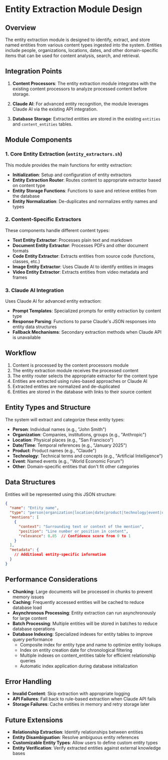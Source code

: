# Entity Extraction Module Design

## Overview

The entity extraction module is designed to identify, extract, and store named entities from various content types ingested into the system. Entities include people, organizations, locations, dates, and other domain-specific items that can be used for content analysis, search, and retrieval.

## Integration Points

1. **Content Processors**: The entity extraction module integrates with the existing content processors to analyze processed content before storage.

2. **Claude AI**: For advanced entity recognition, the module leverages Claude AI via the existing API integration.

3. **Database Storage**: Extracted entities are stored in the existing `entities` and `content_entities` tables.

## Module Components

### 1. Core Entity Extraction (`entity_extractors.sh`)

This module provides the main functions for entity extraction:

- **Initialization**: Setup and configuration of entity extractors
- **Entity Extraction Router**: Routes content to appropriate extractor based on content type
- **Entity Storage Functions**: Functions to save and retrieve entities from the database
- **Entity Normalization**: De-duplicates and normalizes entity names and types

### 2. Content-Specific Extractors

These components handle different content types:

- **Text Entity Extractor**: Processes plain text and markdown
- **Document Entity Extractor**: Processes PDFs and other document formats
- **Code Entity Extractor**: Extracts entities from source code (functions, classes, etc.)
- **Image Entity Extractor**: Uses Claude AI to identify entities in images
- **Video Entity Extractor**: Extracts entities from video metadata and frames

### 3. Claude AI Integration

Uses Claude AI for advanced entity extraction:

- **Prompt Templates**: Specialized prompts for entity extraction by content type
- **Response Parsing**: Functions to parse Claude's JSON responses into entity data structures
- **Fallback Mechanisms**: Secondary extraction methods when Claude API is unavailable

## Workflow

1. Content is processed by the content processors module
2. The entity extraction module receives the processed content
3. The entity router selects the appropriate extractor for the content type
4. Entities are extracted using rules-based approaches or Claude AI
5. Extracted entities are normalized and de-duplicated
6. Entities are stored in the database with links to their source content

## Entity Types and Structure

The system will extract and categorize these entity types:

- **Person**: Individual names (e.g., "John Smith")
- **Organization**: Companies, institutions, groups (e.g., "Anthropic")
- **Location**: Physical places (e.g., "San Francisco") 
- **Date/Time**: Temporal references (e.g., "January 2025")
- **Product**: Product names (e.g., "Claude")
- **Technology**: Technical terms and concepts (e.g., "Artificial Intelligence")
- **Event**: Named events (e.g., "World Economic Forum")
- **Other**: Domain-specific entities that don't fit other categories

## Data Structures

Entities will be represented using this JSON structure:

```json
{
  "name": "Entity name",
  "type": "person|organization|location|date|product|technology|event|other",
  "mentions": [
    {
      "context": "Surrounding text or context of the mention",
      "position": "Line number or position in content",
      "relevance": 0.85  // Confidence score from 0 to 1
    }
  ],
  "metadata": {
    // Additional entity-specific information
  }
}
```

## Performance Considerations

- **Chunking**: Large documents will be processed in chunks to prevent memory issues
- **Caching**: Frequently accessed entities will be cached to reduce database load
- **Asynchronous Processing**: Entity extraction can run asynchronously for large content
- **Batch Processing**: Multiple entities will be stored in batches to reduce database operations
- **Database Indexing**: Specialized indexes for entity tables to improve query performance
  - Composite index for entity type and name to optimize entity lookups
  - Index on entity creation date for chronological filtering
  - Multiple indexes on content_entities table for efficient relationship queries
  - Automatic index application during database initialization

## Error Handling

- **Invalid Content**: Skip extraction with appropriate logging
- **API Failures**: Fall back to rule-based extraction when Claude API fails
- **Storage Failures**: Cache entities in memory and retry storage later

## Future Extensions

- **Relationship Extraction**: Identify relationships between entities
- **Entity Disambiguation**: Resolve ambiguous entity references
- **Customizable Entity Types**: Allow users to define custom entity types
- **Entity Verification**: Verify extracted entities against external knowledge bases